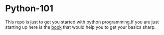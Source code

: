 # Python-101

This repo is just to get you started with python programming.If you are just starting up here is the [book](http://pymbook.readthedocs.io/) that would help you to get your basics sharp.  



